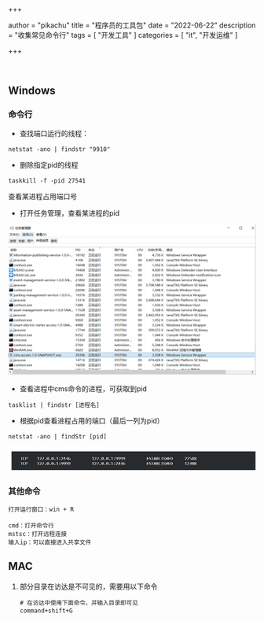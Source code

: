 +++

author = "pikachu"
title = "程序员的工具包"
date = "2022-06-22"
description = "收集常见命令行"
tags = [
	"开发工具"
]
categories = [
    "it", "开发运维"
]

+++

&nbsp;

## Windows



### 命令行

- 查找端口运行的线程：

```
netstat -ano | findstr "9910"
```

- 删除指定pid的线程

```
taskkill -f -pid 27541
```



查看某进程占用端口号

- 打开任务管理，查看某进程的pid

![image-20220720200249577](https://raw.githubusercontent.com/PI-KA-CHU/Image-OSS/main/images/image-20220720200249577.png)

- 查看进程中cms命令的进程，可获取到pid

```
tasklist | findstr [进程名]
```

- 根据pid查看进程占用的端口（最后一列为pid）

```
netstat -ano | findStr [pid]
```

![image-20220720200522102](https://raw.githubusercontent.com/PI-KA-CHU/Image-OSS/main/images/image-20220720200522102.png)



### 其他命令

```
打开运行窗口：win + R 

cmd：打开命令行
mstsc：打开远程连接
输入ip：可以直接进入共享文件

```





## MAC

1. 部分目录在访达是不可见的，需要用以下命令

   ```
   # 在访达中使用下面命令，并输入目录即可见
   command+shift+G
   ```

   

